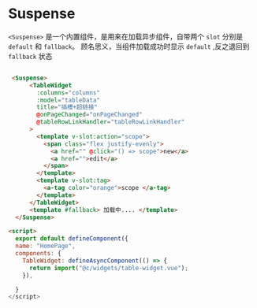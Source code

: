 # Suspense

`<Suspense>` 是一个内置组件，是用来在加载异步组件，自带两个 `slot` 分别是 `default` 和 `fallback`。 顾名思义，当组件加载成功时显示 `default` ,反之退回到 `fallback` 状态

```html

 <Suspense>
      <TableWidget
        :columns="columns"
        :model="tableData"
        title="插槽+超链接"
        @onPageChanged="onPageChanged"
        @tableRowLinkHandler="tableRowLinkHandler"
      >
        <template v-slot:action="scope">
          <span class="flex justify-evenly">
            <a href="" @click="() => scope">new</a>
            <a href="">edit</a>
          </span>
        </template>
        <template v-slot:tag>
          <a-tag color="orange">scope </a-tag>
        </template>
      </TableWidget>
      <template #fallback> 加载中.... </template>
  </Suspense>

<script>
  export default defineComponent({
  name: "HomePage",
  components: {
    TableWidget: defineAsyncComponent(() => {
      return import("@c/widgets/table-widget.vue");
    }),

  }
</script>
```